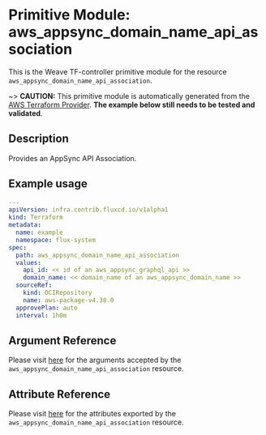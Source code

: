 
# Primitive Module: aws_appsync_domain_name_api_association

This is the Weave TF-controller primitive module for the resource `aws_appsync_domain_name_api_association`.

~> **CAUTION:** This primitive module is automatically generated from the [AWS Terraform Provider](https://registry.terraform.io/providers/hashicorp/aws/latest/docs/resources/appsync_domain_name_api_association). **The example below still needs to be tested and validated**.

## Description

Provides an AppSync API Association.

## Example usage

```yaml
---
apiVersion: infra.contrib.fluxcd.io/v1alpha1
kind: Terraform
metadata:
  name: example
  namespace: flux-system
spec:
  path: aws_appsync_domain_name_api_association
  values:
    api_id: << id of an aws_appsync_graphql_api >>
    domain_name: << domain_name of an aws_appsync_domain_name >>
  sourceRef:
    kind: OCIRepository
    name: aws-package-v4.38.0
  approvePlan: auto
  interval: 1h0m
```

## Argument Reference

Please visit [here](https://registry.terraform.io/providers/hashicorp/aws/latest/docs/resources/appsync_domain_name_api_association#argument-reference) for the arguments accepted by the `aws_appsync_domain_name_api_association` resource.

## Attribute Reference

Please visit [here](https://registry.terraform.io/providers/hashicorp/aws/latest/docs/resources/appsync_domain_name_api_association#attributes-reference) for the attributes exported by the `aws_appsync_domain_name_api_association` resource.
